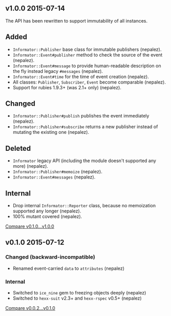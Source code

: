 ## v1.0.0 2015-07-14

The API has been rewritten to support immutability of all instances.

## Added

* `Informator::Publisher` base class for immutable publishers (nepalez).
* `Informator::Event#publisher` method to check the source of the event (nepalez).
* `Informator::Event#message` to provide human-readable description on the fly instead legacy `#messages` (nepalez).
* `Informator::Event#time` for the time of event creation (nepalez).
* All classes: `Publisher`, `Subscriber`, `Event` become comparable (nepalez).
* Support for rubies 1.9.3+ (was 2.1+ only) (nepalez).

## Changed

* `Informator::Publisher#publish` publishes the event immediately (nepalez).
* `Informator::Publisher#subscribe` returns a new publisher instead of mutating the existing one (nepalez).

## Deleted

* `Informator` legacy API (including the module doesn't supported any more) (nepalez).
* `Informator::Publisher#memoize` (nepalez).
* `Informator::Event#messages` (nepalez).

## Internal

* Drop internal `Informator::Reporter` class, because no memoization supported any longer (nepalez).
* 100% mutant covered (nepalez).

[Compare v0.1.0...v1.0.0](https://github.com/nepalez/informator/compare/v0.1.0...v1.0.0)

## v0.1.0 2015-07-12

### Changed (backward-incompatible)

* Renamed event-carried `data` to `attributes` (nepalez)

### Internal

* Switched to `ice_nine` gem to freezing objects deeply (nepalez)
* Switched to `hexx-suit` v2.3+ and `hexx-rspec` v0.5+ (nepalez)

[Compare v0.0.2...v0.1.0](https://github.com/nepalez/informator/compare/v0.0.2...v0.1.0)
